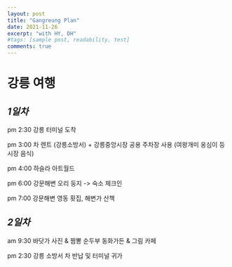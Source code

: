 ```yaml
---
layout: post
title: "Gangreung Plan"
date: 2021-11-26
excerpt: "with HY, DH"
#tags: [sample post, readability, test]
comments: true
---
```


# 강릉 여행

## *1일차*

pm 2:30  강릉 터미널 도착

pm 3:00  차 렌트 (강릉소방서) + 강릉중앙시장 공용 주차장 사용 (여왕개미 옹심이 등 시장 음식)

pm 4:00  하슬라 아트월드

pm 6:00  강문해변 오리 둥지 -> 숙소 체크인
         
pm 7:00  강문해변 영동 횟집, 해변가 산책

## *2일차*

am 9:30 바닷가 사진 & 짬뽕 순두부 동화가든 & 그림 카페 

pm 2:30 강릉 소방서 차 반납 및 터미널 귀가
